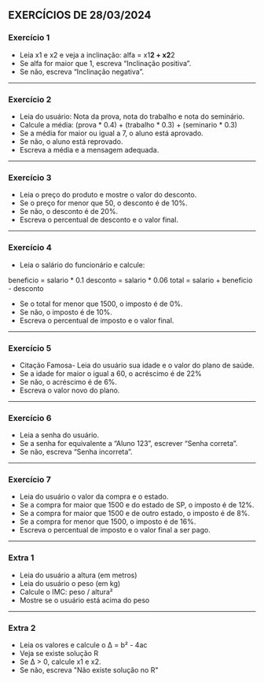 ## EXERCÍCIOS DE 28/03/2024

### Exercício 1

- Leia x1 e x2 e veja a inclinação: alfa = x1**2 + x2**2
- Se alfa for maior que 1, escreva “Inclinação positiva”.
- Se não, escreva “Inclinação negativa”.
<hr>

### Exercício 2

- Leia do usuário: Nota da prova, nota do trabalho e nota do seminário.
- Calcule a média: (prova * 0.4) + (trabalho * 0.3) + (seminario * 0.3)
- Se a média for maior ou igual a 7, o aluno está aprovado.
- Se não, o aluno está reprovado.
- Escreva a média e a mensagem adequada.
<hr>

### Exercício 3

- Leia o preço do produto e mostre o valor do desconto.
- Se o preço for menor que 50, o desconto é de 10%.
- Se não, o desconto é de 20%.
- Escreva o percentual de desconto e o valor final.
<hr>

### Exercício 4

- Leia o salário do funcionário e calcule:

beneficio = salario * 0.1
desconto = salario * 0.06
total = salario + beneficio - desconto

- Se o total for menor que 1500, o imposto é de 0%.
- Se não, o imposto é de 10%.
- Escreva o percentual de imposto e o valor final.
<hr>

### Exercício 5

- Citação Famosa- Leia do usuário sua idade e o valor do plano de saúde.
- Se a idade for maior o igual a 60, o acréscimo é de 22%
- Se não, o acréscimo é de 6%.
- Escreva o valor novo do plano.
<hr>

### Exercício 6

- Leia a senha do usuário.
- Se a senha for equivalente a “Aluno 123”, escrever “Senha correta”.
- Se não, escreva “Senha incorreta”.
<hr>

### Exercício 7

- Leia do usuário o valor da compra e o estado.
- Se a compra for maior que 1500 e do estado de SP, o imposto é de 12%.
- Se a compra for maior que 1500 e de outro estado, o imposto é de 8%.
- Se a compra for menor que 1500, o imposto é de 16%.
- Escreva o percentual de imposto e o valor final a ser pago.
<hr>

### Extra 1

- Leia do usuário a altura (em metros)
- Leia do usuário o peso (em kg)
- Calcule o IMC: peso / altura²
- Mostre se o usuário está acima do peso

<hr>

### Extra 2

- Leia os valores e calcule o Δ = b² - 4ac
- Veja se existe solução R 
- Se Δ > 0, calcule x1 e x2.
- Se não, escreva "Não existe solução no R"
